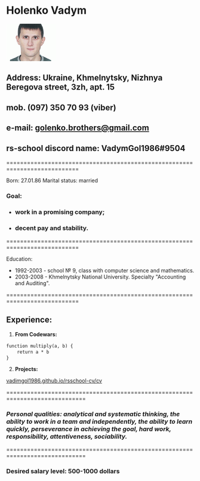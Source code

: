 # __Holenko Vadym__


![Photo](./img/ava.jpg "Фото")


## __Address:__ Ukraine, Khmelnytsky, Nizhnya Beregova street, 3zh, apt. 15

## __mob.__ (097) 350 70 93 (viber)

## __e-mail:__ golenko.brothers@gmail.com

## __rs-school discord name:__ VadymGol1986#9504


===========================================================================

Born: 27.01.86
Marital status: married


### __Goal:__
+ ### work in a promising company;
+ ### decent pay and stability.

===========================================================================


Education:
- 1992-2003 - school № 9, class with computer science and mathematics.
- 2003-2008 - Khmelnytsky National University. Specialty "Accounting and Auditing".


===========================================================================


## __Experience:__
1. __From Codewars:__
```
function multiply(a, b) {
    return a * b
}
```


2. __Projects:__


[vadimgol1986.github.io/rsschool-cv/cv](https://vadimgol1986.github.io/rsschool-cv/cv "CV")


=============================================================================


### _Personal qualities: analytical and systematic thinking, the ability to work in a team and independently, the ability to learn quickly, perseverance in achieving the goal, hard work, responsibility, attentiveness, sociability._


=============================================================================


### __Desired salary level: 500-1000 dollars__